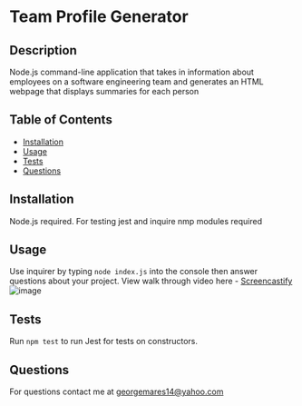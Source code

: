 # Team Profile Generator 

## Description 
Node.js command-line application that takes in information about employees on a software engineering team and generates an HTML webpage that displays summaries for each person
## Table of Contents
* [Installation](#installation)
* [Usage](#usage)
* [Tests](#tests)
* [Questions](#questions)

## Installation 
Node.js required. For testing jest and inquire nmp modules required
## Usage 
Use inquirer by typing `node index.js` into the console then answer questions about your project.
View walk through video here - [Screencastify](...)<br>
![image](https://user-images.githubusercontent.com/104745834/181605173-5248afb1-d5c1-422c-935b-e76a7aa9110a.png)


## Tests
Run `npm test` to run Jest for tests on constructors. 

## Questions
For questions contact me at georgemares14@yahoo.com 
